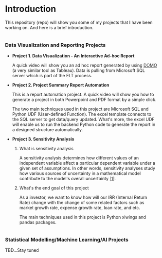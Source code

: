 # Introduction 

This repository (repo) will show you some of my projects that I have been working on. And here is a brief introduction.
#  
### Data Visualization and Reporting Projects

+ **Project 1. Data Visualization - An Interactive Ad-hoc Report** 
  
  A quick video will show you an ad hoc report generated by using [DOMO](https://www.domo.com/) (a very similar tool as Tableau). Data is pulling from Microsoft SQL server which is part of the ELT process.
  
 
+ **Project 2. Project Summary Report Automation** 
  
  This is a report automation project. A quick video will show you how to generate a project in both Powerpoint and PDF format by a simple click. 
  
  The two main techniques used in this project are Microsoft SQL and Python UDF (User-defined Function). The excel template connects to the SQL server to get data/query updated. What's more, the excel UDF will enable us to 
  run the backend Python code to generate the report in a designed structure automatically.
  
  
+ **Project 3. Sensitivity Analysis** 

    1) What is sensitivity analysis
        
       A sensitivity analysis determines how different values of an independent variable affect a particular dependent variable under a given set of assumptions. In other words, sensitivity analyses study how various sources of uncertainty in a mathematical model contribute to the model's overall uncertainty [[1]](https://www.investopedia.com/terms/s/sensitivityanalysis.asp). 
       
    2) What's the end goal of this project
    
       As a investor, we want to know how will our IRR (Internal Return Rate) change with the change of some related factors such as market growth rate, expense growth rate, loan rate, and etc.
       
       The main techniques used in this project is Python xlwings and pandas packages.
#  

### Statistical Modelling/Machine Learning/AI Projects
  TBD...Stay tuned